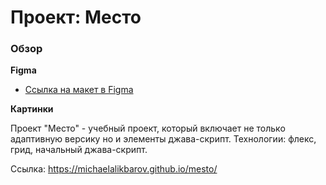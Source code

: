 # Проект: Место

### Обзор

**Figma**

* [Ссылка на макет в Figma](https://www.figma.com/file/2cn9N9jSkmxD84oJik7xL7/JavaScript.-Sprint-4?node-id=0%3A1)

**Картинки**

Проект "Место" - учебный проект, который включает не только адаптивную версику но и элементы джава-скрипт.
Технологии: флекс, грид, начальный джава-скрипт.

Ссылка:
https://michaelalikbarov.github.io/mesto/
